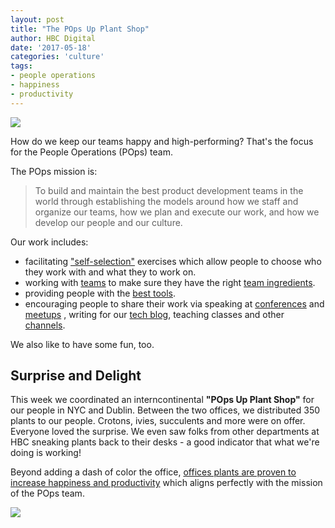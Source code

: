 ```yaml
---
layout: post
title: "The POps Up Plant Shop"
author: HBC Digital
date: '2017-05-18'
categories: 'culture'
tags:
- people operations
- happiness
- productivity
---
```


<img class="center" src="http://i.imgur.com/8MCigGa.jpg"/>

How do we keep our teams happy and high-performing? That's the focus for the People Operations (POps) team.

The POps mission is:

>To build and maintain the best product development teams in the world through establishing the models around how we staff and organize our teams, how we plan and execute our work, and how we develop our people and our culture.

Our work includes:

* facilitating ["self-selection"](https://twitter.com/DanaPylayeva/status/846854555832909830) exercises which allow people to choose who they work with and what they to work on.
* working with [teams](https://www.infoq.com/presentations/gilt-team-communication) to make sure they have the right [team ingredients](https://www.slideshare.net/hhfleming/the-new-work-order-team-ingredients-and-role-blending).
* providing people with the [best tools](http://tech.gilt.com/leadership/2017/02/06/slack-and-voluntary-adoption). 
* encouraging people to share their work via speaking at [conferences](http://tech.gilt.com/ai/2017/04/12/pau-carre-cardona-at-oreilly-ai-conference) and [meetups](https://vimeo.com/217236459re) , writing for our [tech blog](http://tech.gilt.com/), teaching classes and other [channels](https://remote.works/episode/10). 

We also like to have some fun, too.

## Surprise and Delight

This week we coordinated an interncontinental __"POps Up Plant Shop"__ for our people in NYC and Dublin. Between the two offices, we distributed 350 plants to our people. Crotons, ivies, succulents and more were on offer. Everyone loved the surprise. We even saw folks from other departments at HBC sneaking plants back to their desks - a good indicator that what we're doing is working!

Beyond adding a dash of color the office, [offices plants are proven to increase happiness and productivity](https://www.theguardian.com/money/2014/aug/31/plants-offices-workers-productive-minimalist-employees) which aligns perfectly with the mission of the POps team.

<img class="center" src="http://i.imgur.com/LmKhHSb.jpg"/>



